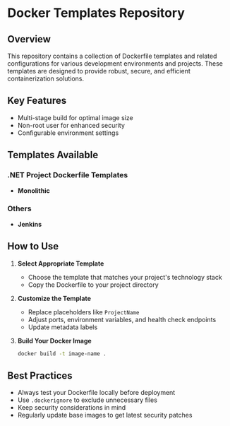 # Docker Templates Repository

## Overview
This repository contains a collection of Dockerfile templates and related configurations for various development environments and projects. These templates are designed to provide robust, secure, and efficient containerization solutions.


## Key Features
  - Multi-stage build for optimal image size
  - Non-root user for enhanced security
  - Configurable environment settings

## Templates Available

### .NET Project Dockerfile Templates
- **Monolithic**

### Others
- **Jenkins**

## How to Use

1. **Select Appropriate Template**
   - Choose the template that matches your project's technology stack
   - Copy the Dockerfile to your project directory

2. **Customize the Template**
   - Replace placeholders like `ProjectName`
   - Adjust ports, environment variables, and health check endpoints
   - Update metadata labels

3. **Build Your Docker Image**
   ```bash
   docker build -t image-name .
   ```

## Best Practices

- Always test your Dockerfile locally before deployment
- Use `.dockerignore` to exclude unnecessary files
- Keep security considerations in mind
- Regularly update base images to get latest security patches

